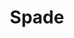 ---
layout: item
title: Spade
item-id: 952
datatable: true
id: 952
name: "Spade"
members: false
lowalch: 1
highalch: 1
examine: "A slightly muddy spade."
monsters:
  - id: 6470
    name: "Animated spade"
    members: true
    combat_level: 50
    wiki_url: "https://oldschool.runescape.wiki/w/Animated_spade"
    drops:
      - quantity: "1"
        rarity: 1
        drop_requirements: null
---